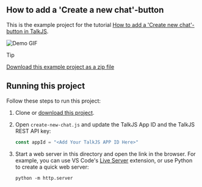 ## How to add a 'Create a new chat'-button 

This is the example project for the tutorial [How to add a 'Create new chat'-button in TalkJS](https://talkjs.com/resources/how-to-add-a-create-new-chat-button-in-talkjs/).

![Demo GIF](<Demo.gif>)

> [!TIP]
> [Download this example project as a zip file](https://github.com/talkjs/talkjs-examples/releases/latest/download/howtos.how-to-add-a-create_new_chat-button-in-talkjs.zip)

## Running this project

Follow these steps to run this project:

1. Clone or [download this project](https://github.com/talkjs/talkjs-examples/releases/latest/download/howtos.how-to-add-a-create_new_chat-button-in-talkjs.zip).
2. Open `create-new-chat.js` and update the TalkJS App ID and the TalkJS REST API key:
   
   ```javascript
   const appId = "<Add Your TalkJS APP ID Here>"
   ```

3. Start a web server in this directory and open the link in the browser. For example, you can use VS Code's [Live Server](https://marketplace.visualstudio.com/items?itemName=ritwickdey.LiveServer) extension, or use Python to create a quick web server:
   
   ```shell
   python -m http.server
   ```
   
   
   
